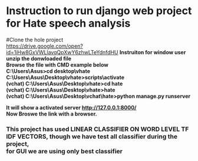 # Instruction to run django web project for Hate speech analysis 
#Clone the hole project <br>
https://drive.google.com/open?id=1iHw8GxVWLlavqQpXwY6zhwLTeYdnfdHU
<strong>Instruiton for window user <br>
unzip the donwloaded file<br>
Browse the file with CMD example below<br>
C:\Users\Asus>cd desktop\vhate<br>
C:\Users\Asus\Desktop\vhate>scripts\activate<br>
(vchat) C:\Users\Asus\Desktop\vhate>cd hate<br>
(vchat) C:\Users\Asus\Desktop\vhate>hate<br>
(vchat) C:\Users\Asus\Desktop\vchat\hate>python manage.py runserver<br>

It will show a activated server http://127.0.0.1:8000/<br>
Now Broswe the link with a browser.<br>
<h3>This project has used LINEAR CLASSIFIER ON WORD LEVEL TF IDF VECTORS, though we have test all classifier during the project, <br>
for GUI we are using only best classifier</h3></strong>


